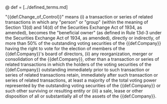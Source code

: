 @ def = [../defined_terms.md]

"{{def.Change_of_Control}}" means (i) a transaction or series of related transactions in which any "person" or "group" (within the meaning of Section 13(d) and 14(d) of the Securities Exchange Act of 1934, as amended), becomes the "beneficial owner" (as defined in Rule 13d-3 under the Securities Exchange Act of 1934, as amended), directly or indirectly, of more than 50% of the outstanding voting securities of the {{def.Company}} having the right to vote for the election of members of the {{def.Company}}'s board of directors, (ii) any reorganization, merger or consolidation of the {{def.Company}}, other than a transaction or series of related transactions in which the holders of the voting securities of the {{def.Company}} outstanding immediately prior to such transaction or series of related transactions retain, immediately after such transaction or series of related transactions, at least a majority of the total voting power represented by the outstanding voting securities of the {{def.Company}} or such other surviving or resulting entity or (iii) a sale, lease or other disposition of all or substantially all of the assets of the {{def.Company}}.
